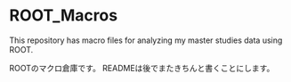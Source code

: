 # ROOT_Macros
This repository has macro files for analyzing my master studies data using ROOT.


ROOTのマクロ倉庫です。
READMEは後でまたきちんと書くことにします。
